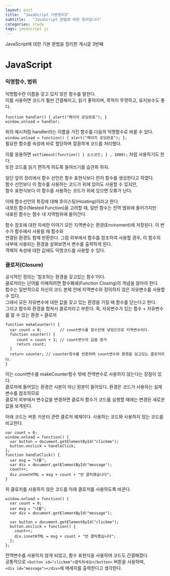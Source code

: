 ```yaml
---
layout: post
title:  "JavaScript 기본정리3"
subtitle:   "JavaScript 문법에 대한 정리입니다"
categories: study
tags: javascript js
---
```


JavaScript에 대한 기본 문법을 정리한 게시글 3번째

# JavaScript

### 익명함수, 범위

익명함수란 이름을 갖고 있지 않은 함수를 말한다.  
이를 사용하면 코드가 훨씬 간결해지고, 읽기 좋아지며, 목적이 뚜렷하고, 유지보수도 좋다.  
~~~
function handler() { alert("페이지 로딩완료"); }
window.onload = handler;
~~~
위의 예시처럼 handler라는 이름을 가진 함수를 다음의 익명함수로 바꿀 수 있다.  
`window.onload = function() { alert("페이지 로딩완료"); };`  
필요한 함수를 속성에 바로 할당하며 깔끔하게 코드를 처리했다.  

이를 응용하면 `setTimeout(function() { 소스코드; } , 1000);` 처럼 사용하기도 한다.  
또한 코드를 읽기 편하게 하도록 들여쓰기를 습관화 하자.  

일단 앞의 정리에서 함수 선언은 함수 표현식보다 먼저 함수를 생성한다고 하였다.  
함수 선언보다 이 함수를 사용하는 코드가 위에 있어도 사용할 수 있지만,  
함수 표현식보다 이 함수를 사용하는 코드가 위에 있으면 오류가 난다.  

이때 함수선언의 특징에 대해 호이스팅(Hoisting)이라고 한다.  
내포된 함수(Nested Function)을 고려할 때, 일반 함수는 전역 범위에 들어가지만  
내포된 함수는 함수 내 지역범위에 들어간다.  

함수 참조에 대한 자세한 이야기
모든 지역변수는 환경(Enviroment)에 저장된다. 이 변수가 함수에서 사용될 때 함수와  
연결된 환경도 함께 반환한다. 그럼 외부에서 함수를 참조하여 사용할 경우, 이 함수의  
내부에 사용되는 환경을 살펴보면서 변수를 출력하게 된다.  
객체의 속성에 대한 값에도 익명코드를 사용할 수 있다.  

### 클로저(Closure)

공식적인 정의는 '참조하는 환경을 갖고있는 함수'이다.  
클로저라는 단어를 이해하려면 함수폐쇄(Function Closing)의 개념을 알아야 한다.  
함수는 일반적으로 자신의 코드 본체 안에 지역변수와 정의하지 않은 자유변수를 사용할 수 있다.  
그래서 모든 자유변수에 대한 값을 갖고 있는 환경을 가질 때 함수를 닫는다고 한다.  
그리고 함수와 환경을 합쳐서 클로저라고 부른다.
즉, 자유변수가 있는 함수 + 자유변수를 알 수 있는 환경 = 클로저
~~~
function makeCounter() {
  var count = 0;        // count변수를 함수안에 넣었으므로 지역변수이다.
  function counter() {
     count = count + 1; // count변수의 값을 증가
     return count;
  }
  return counter; // counter함수를 반환하며 count변수와 환경을 담고있는 클로저이다.
}
~~~
이는 count변수를 makeCounter함수 밖에 전역변수로 사용하지 않는다는 장점이 있다.  
클로저에 들어있는 환경은 사본이 아닌 원본이 들어있다. 환경은 코드가 사용하는 실제 변수를 참조하므로  
클로저 외부에서 변수값을 변경하면 클로저 함수가 코드를 실행할 때에는 변경된 새로운 값을 보게된다.  

아래 코드는 버튼 카운터 관련 클로저 예제이다. 사용하는 코드와 사용하지 않는 코드를 비교한다.  
~~~
var count = 0;
window.onload = function() {
  var button = document.getElementById("clickme");
  button.onclick = handleClick;
};
function handleClick() {
  var msg = "나를";
  var div = document.getElementById("message");
  count++;
  div.innetHTML = msg + count + "번 클릭했습니다";
}
~~~
위 클로저를 사용하지 않은 코드를 아래 클로저를 사용하도록 바꾼다.  
~~~
window.onload = function() {
  var count = 0;
  var msg = "나를";
  var div = document.getElementById("message");
  
  var button = document.getElementById("clickme");
  button.onclick = function() {
    count++;
    div.innetHTML = msg + count + "번 클릭했습니다";
  };
};
~~~
전역변수를 사용하지 않게 되었고, 함수 표현식을 사용하여 코드도 간결해졌다.  
공통적으로 `<button id="clickme">클릭하세요</button>` 버튼을 사용하며,  
`<div id="message"></div>`에 메세지를 출력한다고 생각한다.  

